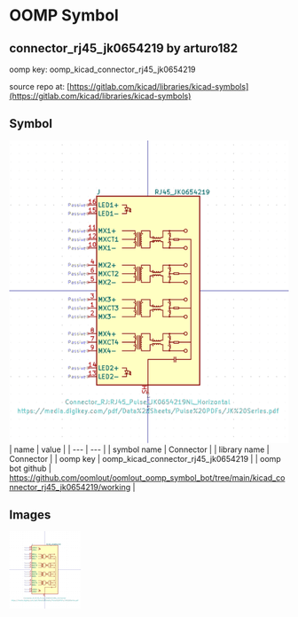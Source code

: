 # OOMP Symbol  
## connector_rj45_jk0654219  by arturo182  
  
oomp key: oomp_kicad_connector_rj45_jk0654219  
  
source repo at: [https://gitlab.com/kicad/libraries/kicad-symbols](https://gitlab.com/kicad/libraries/kicad-symbols)  
## Symbol  
  
[![working.png](working_600.png)](working.png)  
| name | value | 
| --- | --- | 
| symbol name | Connector | 
| library name | Connector | 
| oomp key | oomp_kicad_connector_rj45_jk0654219 | 
| oomp bot github | https://github.com/oomlout/oomlout_oomp_symbol_bot/tree/main/kicad_connector_rj45_jk0654219/working | 
## Images  
  
[![working.png](working_140.png)](working.png)  

